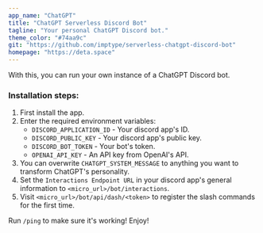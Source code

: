 ```yaml
---
app_name: "ChatGPT"
title: "ChatGPT Serverless Discord Bot"
tagline: "Your personal ChatGPT Discord bot."
theme_color: "#74aa9c"
git: "https://github.com/imptype/serverless-chatgpt-discord-bot"
homepage: "https://deta.space"
---
```


With this, you can run your own instance of a ChatGPT Discord bot.

### Installation steps:
1. First install the app.
2. Enter the required environment variables:
    - `DISCORD_APPLICATION_ID` - Your discord app's ID.
    - `DISCORD_PUBLIC_KEY` - Your discord app's public key.
    - `DISCORD_BOT_TOKEN` - Your bot's token.
    - `OPENAI_API_KEY` - An API key from OpenAI's API.
3. You can overwrite `CHATGPT_SYSTEM_MESSAGE` to anything you want to transform ChatGPT's personality.
4. Set the `Interactions Endpoint URL` in your discord app's general information to `<micro_url>/bot/interactions`.
5. Visit `<micro_url>/bot/api/dash/<token>` to register the slash commands for the first time.

Run `/ping` to make sure it's working! Enjoy!
